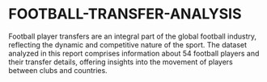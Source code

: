 # FOOTBALL-TRANSFER-ANALYSIS
Football player transfers are an integral part of the global football industry, reflecting the dynamic and competitive nature of the sport. The dataset analyzed in this report comprises information about 54 football players and their transfer details, offering insights into the movement of players between clubs and countries. 
